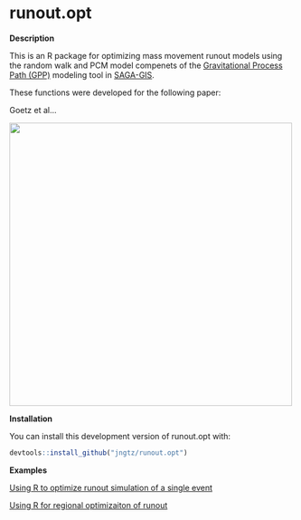 # runout.opt

**Description**

This is an R package for optimizing mass movement runout models using the random
walk and PCM model compenets of the [Gravitational Process Path (GPP)](https://gmd.copernicus.org/articles/10/3309/2017/) modeling
tool in [SAGA-GIS](http://www.saga-gis.org/en/index.html).

These functions were developed for the following paper:

Goetz et al...

<img src="https://jngtz.github.io/map.displ.r/articles/2_Visualizing_surface_displacements_files/figure-html/unnamed-chunk-4-1.png" width="500">

**Installation**

You can install this development version of runout.opt with:

```r
devtools::install_github("jngtz/runout.opt")
```

**Examples**

[Using R to optimize runout simulation of a single event](https://jngtz.github.io/map.displ.r/articles/2_Visualizing_surface_displacements.html)

[Using R for regional optimizaiton of runout](https://jngtz.github.io/map.displ.r/articles/1_BUnwarpJ_image_registration.html)
